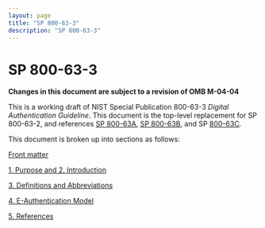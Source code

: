```yaml
---
layout: page
title: "SP 800-63-3"
description: "SP 800-63-3"
---
```


# SP 800-63-3

**Changes in this document are subject to a revision of OMB M-04-04**

This is a working draft of NIST Special Publication 800-63-3 *Digital Authentication Guideline*. This document is the top-level replacement for SP 800-63-2, and references [SP 800-63A](../sp800-63a/), [SP 800-63B](../sp800-63b/), and SP [800-63C](../sp800-63c/).


This document is broken up into sections as follows:

[Front matter](cover.html)

[1. Purpose and 2. Introduction](sec1_2_introduction.html)

[3. Definitions and Abbreviations ](sec3_definitions.html)

[4. E-Authentication Model](sec4_model.html)

[5. References](sec5_references.html)
